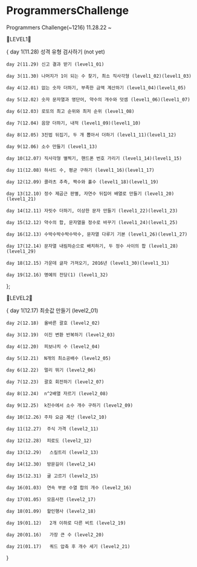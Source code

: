 # ProgrammersChallenge
Programmers Challenge(~1216)
11.28.22 ~ 


🍋LEVEL1🍋

{
    day 1(11.28) 성격 유형 검사하기 (not yet)

    day 2(11.29) 신고 결과 받기 (level1_01)

    day 3(11.30) 나머지가 1이 되는 수 찾기, 최소 직사각형 (level1_02)(level1_03)

    day 4(12.01) 없는 숫자 더하기, 부족한 금액 계산하기 (level1_04)(level1_05)

    day 5(12.02) 숫자 문자열과 영단어, 약수의 개수와 덧셈 (level1_06)(level1_07)

    day 6(12.03) 로또의 최고 순위와 최저 순위 (level1_08)

    day 7(12.04) 음양 더하기, 내적 (level1_09)(level1_10)

    day 8(12.05) 3진법 뒤집기, 두 개 뽑아서 더하기 (level1_11)(level1_12)

    day 9(12.06) 소수 만들기 (level1_13)

    day 10(12.07) 직사각형 별찍기, 핸드폰 번호 가리기 (level1_14)(level1_15)

    day 11(12.08) 하샤드 수, 평균 구하기 (level1_16)(level1_17)

    day 12(12.09) 콜라츠 추측, 짝수와 홀수 (level1_18)(level1_19)

    day 13(12.10) 정수 제곱근 판별, 자연수 뒤집어 배열로 만들기 (level1_20)(level1_21)

    day 14(12.11) 자릿수 더하기, 이상한 문자 만들기 (level1_22)(level1_23)

    day 15(12.12) 약수의 합, 문자열을 정수로 바꾸기 (level1_24)(level1_25)

    day 16(12.13) 수박수박수박수박수, 문자열 다루기 기본 (level1_26)(level1_27)

    day 17(12.14) 문자열 내림차순으로 배치하기, 두 정수 사이의 합 (level1_28)(level1_29)

    day 18(12.15) 가운데 글자 가져오기, 2016년 (level1_30)(level1_31)

    day 19(12.16) 명예의 전당(1) (level1_32)
};

🍑LEVEL2🍑

{
    day 1(12.17)  최솟값 만들기 (level2_01)

    day 2(12.18)  올바른 괄호 (level2_02)

    day 3(12.19)  이진 변환 반복하기 (level2_03)

    day 4(12.20)  피보나치 수 (level2_04)

    day 5(12.21)  N개의 최소공배수 (level2_05)

    day 6(12.22)  멀리 뛰기 (level2_06)

    day 7(12.23)  괄호 회전하기 (level2_07)

    day 8(12.24)  n^2배열 자르기 (level2_08)

    day 9(12.25)  k진수에서 소수 개수 구하기 (level2_09)

    day 10(12.26) 주차 요금 계산 (level2_10)

    day 11(12.27)  주식 가격 (level2_11)

    day 12(12.28)  피로도 (level2_12)

    day 13(12.29)   스킬트리 (level2_13)

    day 14(12.30)  방문길이 (level2_14)

    day 15(12.31)  귤 고르기 (level2_15)

    day 16(01.03)  연속 부분 수열 합의 개수 (level2_16)

    day 17(01.05)  모음사전 (level2_17)

    day 18(01.09)  할인행사 (level2_18)

    day 19(01.12)   2개 이하로 다른 비트 (level2_19)

    day 20(01.16)   가장 큰 수 (level2_20)

    day 21(01.17)   쿼드 압축 후 개수 세기 (level2_21)
}







